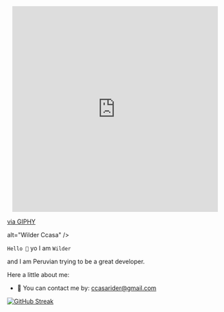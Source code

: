 <p align="center">
  <a href="https://github.com/Call4han"><iframe src="https://giphy.com/embed/26AHMBTzc1qJgFfDW" width="480" height="480" frameBorder="0" class="giphy-embed" allowFullScreen></iframe><p><a href="https://giphy.com/gifs/prince-rain-purple-26AHMBTzc1qJgFfDW">via GIPHY</a></p> alt="Wilder Ccasa" /></a>
</p>


`Hello 👋`
yo I am `Wilder`

and I am Peruvian trying to be a great developer.






Here a little about me:
- 📝 You can contact me by: ccasarider@gmail.com


[![GitHub Streak](http://github-readme-streak-stats.herokuapp.com?user=Callahan&theme=dark&date_format=j%2Fn%5B%2FY%5D&background=201E1E&border=867815&stroke=E0E0E0&ring=268586&fire=DD401D&currStreakNum=ADDD8E&sideNums=76CBD5AA&currStreakLabel=6DBADD&sideLabels=6DBADD&dates=D0D0D0)](https://git.io/streak-stats)








